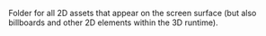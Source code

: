 Folder for all 2D assets that appear on the screen surface (but also billboards and other 2D elements within the 3D runtime).